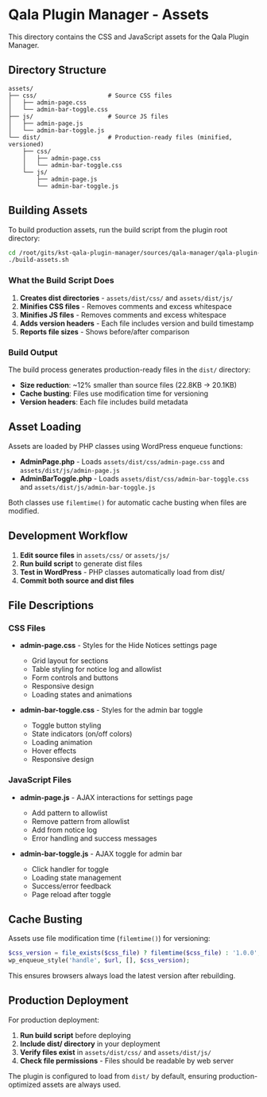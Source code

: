 # Qala Plugin Manager - Assets

This directory contains the CSS and JavaScript assets for the Qala Plugin Manager.

## Directory Structure

```
assets/
├── css/                    # Source CSS files
│   ├── admin-page.css
│   └── admin-bar-toggle.css
├── js/                     # Source JS files
│   ├── admin-page.js
│   └── admin-bar-toggle.js
└── dist/                   # Production-ready files (minified, versioned)
    ├── css/
    │   ├── admin-page.css
    │   └── admin-bar-toggle.css
    └── js/
        ├── admin-page.js
        └── admin-bar-toggle.js
```

## Building Assets

To build production assets, run the build script from the plugin root directory:

```bash
cd /root/gits/kst-qala-plugin-manager/sources/qala-manager/qala-plugin-manager
./build-assets.sh
```

### What the Build Script Does

1. **Creates dist directories** - `assets/dist/css/` and `assets/dist/js/`
2. **Minifies CSS files** - Removes comments and excess whitespace
3. **Minifies JS files** - Removes comments and excess whitespace
4. **Adds version headers** - Each file includes version and build timestamp
5. **Reports file sizes** - Shows before/after comparison

### Build Output

The build process generates production-ready files in the `dist/` directory:

- **Size reduction**: ~12% smaller than source files (22.8KB → 20.1KB)
- **Cache busting**: Files use modification time for versioning
- **Version headers**: Each file includes build metadata

## Asset Loading

Assets are loaded by PHP classes using WordPress enqueue functions:

- **AdminPage.php** - Loads `assets/dist/css/admin-page.css` and `assets/dist/js/admin-page.js`
- **AdminBarToggle.php** - Loads `assets/dist/css/admin-bar-toggle.css` and `assets/dist/js/admin-bar-toggle.js`

Both classes use `filemtime()` for automatic cache busting when files are modified.

## Development Workflow

1. **Edit source files** in `assets/css/` or `assets/js/`
2. **Run build script** to generate dist files
3. **Test in WordPress** - PHP classes automatically load from dist/
4. **Commit both source and dist files**

## File Descriptions

### CSS Files

- **admin-page.css** - Styles for the Hide Notices settings page
  - Grid layout for sections
  - Table styling for notice log and allowlist
  - Form controls and buttons
  - Responsive design
  - Loading states and animations

- **admin-bar-toggle.css** - Styles for the admin bar toggle
  - Toggle button styling
  - State indicators (on/off colors)
  - Loading animation
  - Hover effects
  - Responsive design

### JavaScript Files

- **admin-page.js** - AJAX interactions for settings page
  - Add pattern to allowlist
  - Remove pattern from allowlist
  - Add from notice log
  - Error handling and success messages

- **admin-bar-toggle.js** - AJAX toggle for admin bar
  - Click handler for toggle
  - Loading state management
  - Success/error feedback
  - Page reload after toggle

## Cache Busting

Assets use file modification time (`filemtime()`) for versioning:

```php
$css_version = file_exists($css_file) ? filemtime($css_file) : '1.0.0';
wp_enqueue_style('handle', $url, [], $css_version);
```

This ensures browsers always load the latest version after rebuilding.

## Production Deployment

For production deployment:

1. **Run build script** before deploying
2. **Include dist/ directory** in your deployment
3. **Verify files exist** in `assets/dist/css/` and `assets/dist/js/`
4. **Check file permissions** - Files should be readable by web server

The plugin is configured to load from `dist/` by default, ensuring production-optimized assets are always used.
